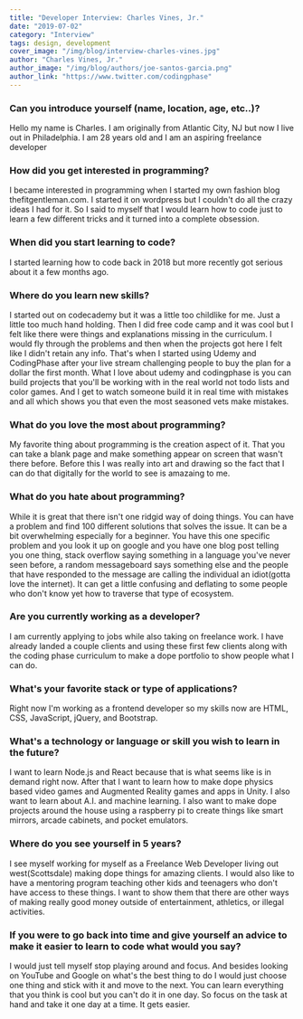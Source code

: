 ```yaml
---
title: "Developer Interview: Charles Vines, Jr."
date: "2019-07-02"
category: "Interview"
tags: design, development
cover_image: "/img/blog/interview-charles-vines.jpg"
author: "Charles Vines, Jr."
author_image: "/img/blog/authors/joe-santos-garcia.png"
author_link: "https://www.twitter.com/codingphase"
---
```


### Can you introduce yourself (name, location, age, etc..)?

Hello my name is Charles.  I am originally from Atlantic City, NJ but now I live out in Philadelphia.  I am 28 years old and I am an aspiring freelance developer

### How did you get interested in programming?

I became interested in programming when I started my own fashion blog thefitgentleman.com.  I started it on wordpress but I couldn't do all the crazy ideas I had for it.  So I said to myself that I would learn how to code just to learn a few different tricks and it turned into a complete obsession.

### When did you start learning to code?

I started learning how to code back in 2018 but more recently got serious about it a few months ago.

### Where do you learn new skills?

I started out on codecademy but it was a little too childlike for me. Just a little too much hand holding.  Then I did free code camp and it was cool but I felt like there were things and explanations missing in the curriculum. I would fly through the problems and then when the projects got here I felt like I didn't retain any info.  That's when I started using Udemy and CodingPhase after your live stream challenging people to buy the plan for a dollar the first month. What I love about udemy and codingphase is you can build projects that you'll be working with in the real world not todo lists and color games.  And I get to watch someone build it in real time with mistakes and all which shows you that even the most seasoned vets make mistakes.

### What do you love the most about programming?

My favorite thing about programming is the creation aspect of it.  That you can take a blank page and make something appear on screen that wasn't there before.  Before this I was really into art and drawing so the fact that I can do that digitally for the world to see is amazaing to me.

### What do you hate about programming?

While it is great that there isn't one ridgid way of doing things. You can have a problem and find 100 different solutions that solves the issue. It can be a bit overwhelming especially for a beginner.  You have this one specific problem and you look it up on google and you have one blog post telling you one thing, stack overflow saying something in a language you've never seen before, a random messageboard says something else and the people that have responded to the message are calling the individual an idiot(gotta love the internet).  It can get a little confusing and deflating to some people who don't know yet how to traverse that type of ecosystem.

### Are you currently working as a developer?

I am currently applying to jobs while also taking on freelance work.  I have already landed a couple clients and using these first few clients along with the coding phase curriculum to make a dope portfolio to show people what I can do.

### What's your favorite stack or type of applications?

Right now I'm working as a frontend developer so my skills now are HTML, CSS, JavaScript, jQuery, and Bootstrap.

### What's a technology or language or skill you wish to learn in the future?

I want to learn Node.js and React because that is what seems like is in demand right now.  After that I want to learn how to make dope physics based video games and Augmented Reality games and apps in Unity. I also want to learn about A.I. and machine learning.  I also want to make dope projects around the house using a raspberry pi to create things like smart mirrors, arcade cabinets, and pocket emulators.

### Where do you see yourself in 5 years?

I see myself working for myself as a Freelance Web Developer living out west(Scottsdale) making dope things for amazing clients.  I would also like to have a mentoring program teaching other kids and teenagers who don't have access to these things. I want to show them that there are other ways of making really good money outside of entertainment, athletics, or illegal activities.  

### If you were to go back into time and give yourself an advice to make it easier to learn to code what would you say?

I would just tell myself stop playing around and focus.  And besides looking on YouTube and Google on what's the best thing to do I would just choose one thing and stick with it and move to the next.  You can learn everything that you think is cool but you can't do it in one day.  So focus on the task at hand and take it one day at a time. It gets easier.
